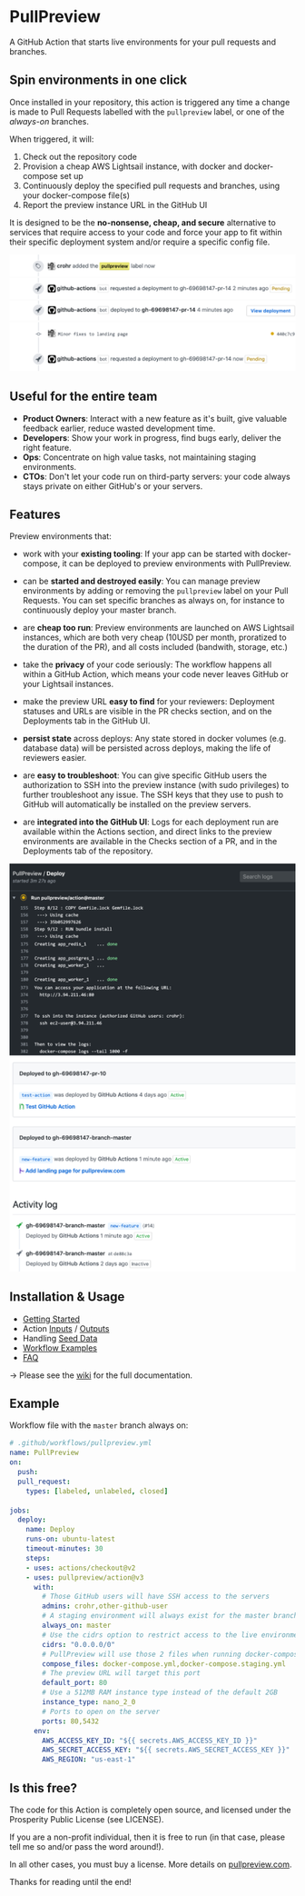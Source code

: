 # PullPreview

A GitHub Action that starts live environments for your pull requests and branches.

## Spin environments in one click

Once installed in your repository, this action is triggered any time a change
is made to Pull Requests labelled with the `pullpreview` label, or one of the
*always-on* branches.

When triggered, it will:

1. Check out the repository code
2. Provision a cheap AWS Lightsail instance, with docker and docker-compose set up
3. Continuously deploy the specified pull requests and branches, using your docker-compose file(s)
4. Report the preview instance URL in the GitHub UI

It is designed to be the **no-nonsense, cheap, and secure** alternative to
services that require access to your code and force your app to fit within
their specific deployment system and/or require a specific config file.

<img src="img/2-add-label.png">
<img src="img/3-deploy-starts.png">
<img src="img/5-view-deployment.png">
<img src="img/6-deploy-next-commit-pending.png">

## Useful for the entire team

* **Product Owners**: Interact with a new feature as it's built, give valuable feedback earlier, reduce wasted development time.
* **Developers**: Show your work in progress, find bugs early, deliver the right feature.
* **Ops**: Concentrate on high value tasks, not maintaining staging environments.
* **CTOs**: Don't let your code run on third-party servers: your code always stays private on either GitHub's or your servers.

## Features

Preview environments that:

* work with your **existing tooling**: If your app can be started with
  docker-compose, it can be deployed to preview environments with PullPreview.

* can be **started and destroyed easily**: You can manage preview environments
  by adding or removing the `pullpreview` label on your Pull Requests. You can
set specific branches as always on, for instance to continuously deploy your
master branch.

* are **cheap too run**: Preview environments are launched on AWS Lightsail
  instances, which are both very cheap (10USD per month, proratized to the
duration of the PR), and all costs included (bandwith, storage, etc.)

* take the **privacy** of your code seriously: The workflow happens all within
  a GitHub Action, which means your code never leaves GitHub or your Lightsail
instances.

* make the preview URL **easy to find** for your reviewers: Deployment statuses
  and URLs are visible in the PR checks section, and on the Deployments tab in
the GitHub UI.

* **persist state** across deploys: Any state stored in docker volumes (e.g.
  database data) will be persisted across deploys, making the life of reviewers
easier.

* are **easy to troubleshoot**: You can give specific GitHub users the
  authorization to SSH into the preview instance (with sudo privileges) to
further troubleshoot any issue. The SSH keys that they use to push to GitHub
will automatically be installed on the preview servers.

* are **integrated into the GitHub UI**: Logs for each deployment run are
  available within the Actions section, and direct links to the preview
environments are available in the Checks section of a PR, and in the
Deployments tab of the repository.

<img src="img/4-view-logs.png" />
<img src="img/8-list-deployments.png" />

## Installation & Usage

* [Getting Started](https://github.com/pullpreview/action/wiki/Getting-Started)
* Action [Inputs](https://github.com/pullpreview/action/wiki/Inputs) / [Outputs](https://github.com/pullpreview/action/wiki/Outputs)
* Handling [Seed Data](https://github.com/pullpreview/action/wiki/Seed-Data)
* [Workflow Examples](https://github.com/pullpreview/action/wiki/Workflow-Examples)
* [FAQ](https://github.com/pullpreview/action/wiki/FAQ)

&rarr; Please see the [wiki](https://github.com/pullpreview/action/wiki) for the full documentation.

## Example

Workflow file with the `master` branch always on:

```yaml
# .github/workflows/pullpreview.yml
name: PullPreview
on:
  push:
  pull_request:
    types: [labeled, unlabeled, closed]

jobs:
  deploy:
    name: Deploy
    runs-on: ubuntu-latest
    timeout-minutes: 30
    steps:
    - uses: actions/checkout@v2
    - uses: pullpreview/action@v3
      with:
        # Those GitHub users will have SSH access to the servers
        admins: crohr,other-github-user
        # A staging environment will always exist for the master branch
        always_on: master
        # Use the cidrs option to restrict access to the live environments to specific IP ranges
        cidrs: "0.0.0.0/0"
        # PullPreview will use those 2 files when running docker-compose up
        compose_files: docker-compose.yml,docker-compose.staging.yml
        # The preview URL will target this port
        default_port: 80
        # Use a 512MB RAM instance type instead of the default 2GB
        instance_type: nano_2_0
        # Ports to open on the server
        ports: 80,5432
      env:
        AWS_ACCESS_KEY_ID: "${{ secrets.AWS_ACCESS_KEY_ID }}"
        AWS_SECRET_ACCESS_KEY: "${{ secrets.AWS_SECRET_ACCESS_KEY }}"
        AWS_REGION: "us-east-1"
```

## Is this free?

The code for this Action is completely open source, and licensed under the
Prosperity Public License (see LICENSE).

If you are a non-profit individual, then it is free to run (in that case, please tell me
so and/or pass the word around!).

In all other cases, you must buy a license. More details on [pullpreview.com](https://pullpreview.com).

Thanks for reading until the end!
